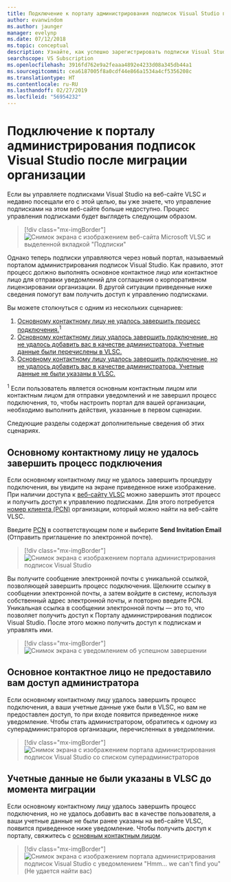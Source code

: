 ```yaml
---
title: Подключение к порталу администрирования подписок Visual Studio после миграции
author: evanwindom
ms.author: jaunger
manager: evelynp
ms.date: 07/12/2018
ms.topic: conceptual
description: Узнайте, как успешно зарегистрировать подписки Visual Studio для вашей организации после миграции на портал администрирования.
searchscope: VS Subscription
ms.openlocfilehash: 3916fd762e9a2feaaa4892e4233d08a345db44a1
ms.sourcegitcommit: cea6187005f8a0cdf44e866a1534a4cf5356208c
ms.translationtype: HT
ms.contentlocale: ru-RU
ms.lasthandoff: 02/27/2019
ms.locfileid: "56954232"
---
```

# <a name="onboard-to-the-visual-studio-subscriptions-administration-portal-after-your-organization-is-migrated"></a>Подключение к порталу администрирования подписок Visual Studio после миграции организации

Если вы управляете подписками Visual Studio на веб-сайте VLSC и недавно посещали его с этой целью, вы уже знаете, что управление подписками на этом веб-сайте больше недоступно. Процесс управления подписками будет выглядеть следующим образом.
> [!div class="mx-imgBorder"]
> ![Снимок экрана с изображением веб-сайта Microsoft VLSC и выделенной вкладкой "Подписки"](_img/post-migration-onboarding/vlsc-subscriptions.png)

Однако теперь подписки управляются через новый портал, называемый порталом администрирования подписок Visual Studio. Как правило, этот процесс должно выполнять основное контактное лицо или контактное лицо для отправки уведомлений для соглашения о корпоративном лицензировании организации. В другой ситуации приведенные ниже сведения помогут вам получить доступ к управлению подписками.

Вы можете столкнуться с одним из нескольких сценариев:

1. [Основному контактному лицу не удалось завершить процесс подключения.](#Onboarding-not-completed-by-Primary-Contact)<sup>1</sup> 
2. [Основному контактному лицу удалось завершить подключение, но не удалось добавить вас в качестве администратора. Учетные данные были перечислены в VLSC.](#Primary-Contact-did-not-provide-you-administrator-access) 
3. [Основному контактному лицу удалось завершить подключение, но не удалось добавить вас в качестве администратора. Учетные данные не были указаны в VLSC.](#Your-credentials-were-not-listed-in-VLSC-prior-to-migration)  

<sup>1</sup> Если пользователь является основным контактным лицом или контактным лицом для отправки уведомлений и не завершил процесс подключения, то, чтобы настроить портал для вашей организации, необходимо выполнить действия, указанные в первом сценарии.

Следующие разделы содержат дополнительные сведения об этих сценариях.

## <a name="onboarding-not-completed-by-primary-contact"></a>Основному контактному лицу не удалось завершить процесс подключения

Если основному контактному лицу не удалось завершить процедуру подключения, вы увидите на экране приведенное ниже изображение. При наличии доступа к [веб-сайту VLSC](https://www.microsoft.com/Licensing/servicecenter/default.aspx) можно завершить этот процесс и получить доступ к управлению подписками. Для этого потребуется [номер клиента (PCN)](find-pcn.md) организации, который можно найти на веб-сайте VLSC.

Введите [PCN](find-pcn.md) в соответствующем поле и выберите **Send Invitation Email** (Отправить приглашение по электронной почте).
> [!div class="mx-imgBorder"]
> ![Снимок экрана с изображением портала администрирования подписок Visual Studio](_img/post-migration-onboarding/send-invitation.png)

Вы получите сообщение электронной почты с уникальной ссылкой, позволяющей завершить процесс подключения. Щелкните ссылку в сообщении электронной почты, а затем войдите в систему, используя собственный адрес электронной почты, и повторно введите PCN. Уникальная ссылка в сообщении электронной почты — это то, что позволяет получить доступ к Порталу администрирования подписок Visual Studio. После этого можно получить доступ к подпискам и управлять ими.
> [!div class="mx-imgBorder"]
> ![Снимок экрана c уведомлением об успешном завершении](_img/post-migration-onboarding/email-success.png)

## <a name="primary-contact-did-not-provide-you-administrator-access"></a>Основное контактное лицо не предоставило вам доступ администратора

Если основному контактному лицу удалось завершить процесс подключения, а ваши учетные данные уже были в VLSC, но вам не предоставлен доступ, то при входе появится приведенное ниже уведомление. Чтобы стать администратором, обратитесь к одному из суперадминистраторов организации, перечисленных в уведомлении.
> [!div class="mx-imgBorder"]
> ![Снимок экрана с изображением портала администрирования подписок Visual Studio со списком суперадминистраторов](_img/post-migration-onboarding/admin-list.png)

## <a name="your-credentials-were-not-listed-in-vlsc-prior-to-migration"></a>Учетные данные не были указаны в VLSC до момента миграции

Если основному контактному лицу удалось завершить процесс подключения, но не удалось добавить вас в качестве пользователя, а ваши учетные данные не были ранее указаны на веб-сайте VLSC, появится приведенное ниже уведомление. Чтобы получить доступ к порталу, свяжитесь с [основным контактным лицом](find-primary-contact.md).
> [!div class="mx-imgBorder"]
> ![Снимок экрана с изображением портала администрирования подписок Visual Studio с уведомлением "Hmm... we can't find you" (Не удается найти вас)](_img/post-migration-onboarding/cant-find-you.png)